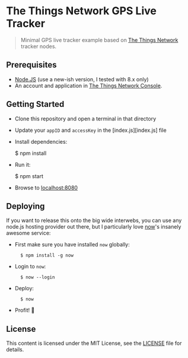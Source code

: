 # The Things Network GPS Live Tracker

> Minimal GPS live tracker example based on [The Things Network](https://thethingsnetwork.org) tracker nodes.

## Prerequisites

* [Node.JS](https://nodejs.org/) (use a new-ish version, I tested with 8.x only)
* An account and application in [The Things Network Console](https://console.thethingsnetwork.org/).

## Getting Started

* Clone this repository and open a terminal in that directory
* Update your `appID` and `accessKey` in the [index.js][index.js] file
* Install dependencies:

    $ npm install

* Run it:

    $ npm start

* Browse to [localhost:8080](http://localhost:8080/)

## Deploying

If you want to release this onto the big wide interwebs, you can use any node.js hosting provider out there, but I particularly love [now](https://zeit.co/now)'s insanely awesome service:

* First make sure you have installed `now` globally:

        $ npm install -g now

* Login to `now`:

        $ now --login

* Deploy:

        $ now

* Profit! :rocket:

## License

This content is licensed under the MIT License, see the [LICENSE](LICENSE) file for details.
